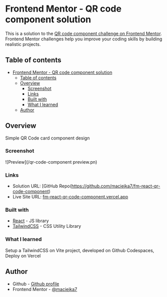 # Frontend Mentor - QR code component solution

This is a solution to the [QR code component challenge on Frontend Mentor](https://www.frontendmentor.io/challenges/qr-code-component-iux_sIO_H). Frontend Mentor challenges help you improve your coding skills by building realistic projects. 

## Table of contents

- [Frontend Mentor - QR code component solution](#frontend-mentor---qr-code-component-solution)
  - [Table of contents](#table-of-contents)
  - [Overview](#overview)
    - [Screenshot](#screenshot)
    - [Links](#links)
    - [Built with](#built-with)
    - [What I learned](#what-i-learned)
  - [Author](#author)

## Overview

Simple QR Code card component design

### Screenshot

![Preview](/qr-code-component preview.pn)

### Links

- Solution URL: [GitHub Repo(https://github.com/maciejka7/fm-react-qr-code-component)
- Live Site URL: [fm-react-qr-code-component.vercel.app](fm-react-qr-code-component.vercel.app)


### Built with

- [React](https://reactjs.org/) - JS library
- [TailwindCSS](https://tailwindcss.com/) - CSS Utility Library

### What I learned

Setup a TailwindCSS on Vite project, developed on Github Codespaces, Deploy on Vercel


## Author

- Github - [Github profile](https://github.com/maciejka7)
- Frontend Mentor - [@maciejka7](https://www.frontendmentor.io/profile/maciejka7)

